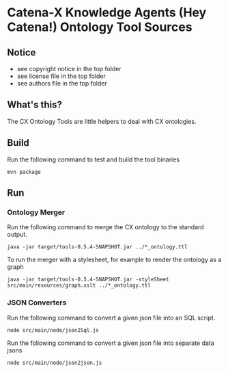 # Catena-X Knowledge Agents (Hey Catena!) Ontology Tool Sources

## Notice

* see copyright notice in the top folder
* see license file in the top folder
* see authors file in the top folder

## What's this?

The CX Ontology Tools are little helpers to deal with CX ontologies.

## Build

Run the following command to test and build the tool binaries

```console
mvn package
```

## Run

### Ontology Merger

Run the following command to merge the CX ontology to the standard output.

```console
java -jar target/tools-0.5.4-SNAPSHOT.jar ../*_ontology.ttl
```

To run the merger with a stylesheet, for example to render the ontology as a graph

```console
java -jar target/tools-0.5.4-SNAPSHOT.jar -styleSheet src/main/resources/graph.xslt ../*_ontology.ttl
```

### JSON Converters

Run the following command to convert a given json file into an SQL script.

```console
node src/main/node/json2Sql.js
```

Run the following command to convert a given json file into separate data jsons

```console
node src/main/node/json2json.js
```





